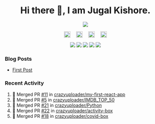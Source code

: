 <h1 align="center">Hi there 👋, I am Jugal Kishore.</h1>
<!--<p align="center"><img src="https://komarev.com/ghpvc/?username=crazyuploader" /></p>-->
<p align="center"><img src="https://readme-stats.jugalkishore.me/api?username=crazyuploader&title_color=333&text_color=777" /></p>
<p align="center">
    <a href="https://dev.to/crazyuploader" target="blank"><img align="center" src="https://cdn.jsdelivr.net/npm/simple-icons@3.0.1/icons/dev-dot-to.svg" alt="Jugal Kishore" height="20" width="20" /></a>&emsp;
    <a href="https://twitter.com/crazyjugal" target="blank"><img align="center" src="https://cdn.jsdelivr.net/npm/simple-icons@3.0.1/icons/twitter.svg" alt="kingokings" height="20" width="20" /></a>&emsp;
    <a href="https://linkedin.com/in/crazyuploader" target="blank"><img align="center" src="https://cdn.jsdelivr.net/npm/simple-icons@3.0.1/icons/linkedin.svg" alt="Jugal Kishore" height="20" width="20" /></a>&emsp;
    <a href="https://facebook.com/profile.php?id=100051213879144" target="blank"><img align="center" src="https://cdn.jsdelivr.net/npm/simple-icons@3.0.1/icons/facebook.svg" alt="Jugal Kishore" height="20" width="20" /></a>
</p>
<p align="center">
    <img src="https://badges.pufler.dev/visits/crazyuploader/crazyuploader?style=flat-square&color=black&logo=github">
    <img src="https://badges.pufler.dev/years/crazyuploader?style=flat-square&color=black&logo=github">
    <img src="https://badges.pufler.dev/repos/crazyuploader?style=flat-square&color=black&logo=github">
    <img src="https://badges.pufler.dev/gists/crazyuploader?style=flat-square&color=black&logo=github">
    <img src="https://badges.pufler.dev/commits/monthly/crazyuploader?style=flat-square&color=black&logo=github">
</p>

### Blog Posts
<!-- BLOG-POST-LIST:START -->
- [First Post](https://jugalkishore.me/posts/first-post/)
<!-- BLOG-POST-LIST:END -->

### Recent Activity

<!--START_SECTION:activity-->
1. 🎉 Merged PR [#11](https://github.com/crazyuploader/my-first-react-app/pull/11) in [crazyuploader/my-first-react-app](https://github.com/crazyuploader/my-first-react-app)
2. 🎉 Merged PR [#5](https://github.com/crazyuploader/IMDB_TOP_50/pull/5) in [crazyuploader/IMDB_TOP_50](https://github.com/crazyuploader/IMDB_TOP_50)
3. 🎉 Merged PR [#21](https://github.com/crazyuploader/Python/pull/21) in [crazyuploader/Python](https://github.com/crazyuploader/Python)
4. 🎉 Merged PR [#22](https://github.com/crazyuploader/activity-box/pull/22) in [crazyuploader/activity-box](https://github.com/crazyuploader/activity-box)
5. 🎉 Merged PR [#18](https://github.com/crazyuploader/covid-box/pull/18) in [crazyuploader/covid-box](https://github.com/crazyuploader/covid-box)
<!--END_SECTION:activity-->

<!--<p align="center"><img src="https://quotes-github-readme.vercel.app/api?type=horizontal" /></p>-->
